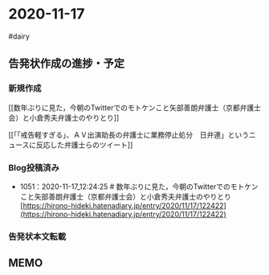 # 2020-11-17

#dairy

## 告発状作成の進捗・予定

### 新規作成

[[数年ぶりに見た，今朝のTwitterでのモトケンこと矢部善朗弁護士（京都弁護士会）と小倉秀夫弁護士のやりとり]]

[[「「戒告軽すぎる」、ＡＶ出演助長の弁護士に業務停止処分　日弁連」というニュースに反応した弁護士らのツイート]]

### Blog投稿済み

- 1051：2020-11-17_12:24:25 # 数年ぶりに見た，今朝のTwitterでのモトケンこと矢部善朗弁護士（京都弁護士会）と小倉秀夫弁護士のやりとり [https://hirono-hideki.hatenadiary.jp/entry/2020/11/17/122422](https://hirono-hideki.hatenadiary.jp/entry/2020/11/17/122422)


### 告発状本文転載

## MEMO
